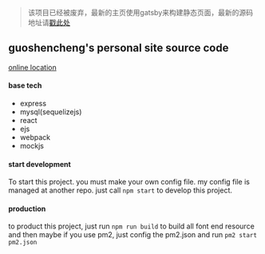 > 该项目已经被废弃，最新的主页使用gatsby来构建静态页面，最新的源码地址请[戳此处](https://github.com/guoshencheng/CenturyGuo)

## guoshencheng's personal site source code

[online location](https://www.guoshencheng.com)

#### base tech

- express
- mysql(sequelizejs)
- react
- ejs
- webpack
- mockjs

#### start development

To start this project. you must make your own config file. my config file is managed at another repo. just call `npm start` to develop this project.

#### production

to product this project, just run `npm run build` to build all font end resource and then maybe if you use pm2, just config the pm2.json and run `pm2 start pm2.json`
